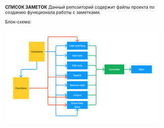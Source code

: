 **СПИСОК ЗАМЕТОК**
Данный репозиторий содержит файлы проекта по созданию функционала работы с заметками.

Блок-схема:

![Блок-схема](flowchart.png)

